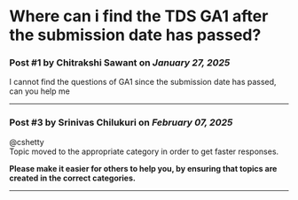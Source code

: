 # Where can i find the TDS GA1 after the submission date has passed?

### Post #1 by **Chitrakshi Sawant** on *January 27, 2025*
I cannot find the questions of GA1 since the submission date has passed, can you help me

---

### Post #3 by **Srinivas Chilukuri** on *February 07, 2025*
@cshetty  
Topic moved to the appropriate category in order to get faster responses.

**Please make it easier for others to help you, by ensuring that topics are created in the correct categories.**

---
